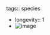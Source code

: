 tags:: species

- longevity:: 1
- ![image](https://ipfs.io/ipfs/QmZkmtE21n2kYevaYZiedJWjUWGhbFRL4moQ83jRkDKi2C)